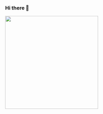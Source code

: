 ### Hi there 👋
<img src="https://scontent.fdac68-1.fna.fbcdn.net/v/t1.6435-9/s960x960/91525675_2340724386225528_555260733600825344_n.jpg?_nc_cat=106&ccb=1-5&_nc_sid=e3f864&_nc_eui2=AeHHq-WOvWULxu2t398vTXNbsRartXdi_CqxFqu1d2L8Kn3kGaTV360W9sl1bhsIK4tpM4hutTv6TyIi21yBaipu&_nc_ohc=C4LXdWPK0s8AX-BQep1&_nc_ht=scontent.fdac68-1.fna&oh=00_AT9-0A7n4WGD3KopxvfwClCpS81nmGsAvRbs87WXjBzOVg&oe=61F9E3EB" style="height:300px;">

<!--
**ArifKhan27/ArifKhan27** is a ✨ _special_ ✨ repository because its `README.md` (this file) appears on your GitHub profile.

Here are some ideas to get you started:

- 🔭 I’m currently working on ...
- 🌱 I’m currently learning ...
- 👯 I’m looking to collaborate on ...
- 🤔 I’m looking for help with ...
- 💬 Ask me about ...
- 📫 How to reach me: ...
- 😄 Pronouns: ...
- ⚡ Fun fact: ...
-->
